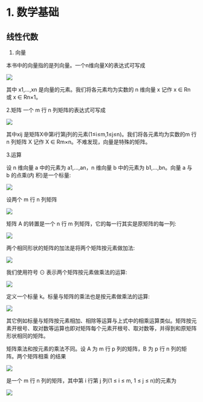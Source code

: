 # 1. 数学基础

## 线性代数

1. 向量

本书中的向量指的是列向量。一个n维向量X的表达式可写成

<img src="https://latex.codecogs.com/png.latex?\boldsymbol{x}&space;=&space;\begin{bmatrix}&space;x_{1}&space;\\&space;x_{2}&space;\\&space;\vdots&space;\\&space;x_{n}&space;\end{bmatrix}" />

其中 x1,...,xn 是向量的元素。我们将各元素均为实数的 n 维向量 x 记作 x ∈ Rn 或 x ∈ Rn×1。

2.矩阵
一个 m 行 n 列矩阵的表达式可写成

<img src="https://latex.codecogs.com/png.latex?\boldsymbol{X}&space;=&space;\begin{bmatrix}&space;x_{11}&space;&&space;x_{12}&space;&&space;\dots&space;&&space;x_{1n}&space;\\&space;x_{21}&space;&&space;x_{22}&space;&&space;\dots&space;&&space;x_{2n}&space;\\&space;\vdots&space;&&space;\vdots&space;&&space;\ddots&space;&&space;\vdots&space;\\&space;x_{m1}&space;&&space;x_{m2}&space;&&space;\dots&space;&&space;x_{mn}&space;\end{bmatrix}" />

其中xij 是矩阵X中第i行第j列的元素(1≤i≤m,1≤j≤n)。我们将各元素均为实数的m 行 n 列矩阵 X 记作 X ∈ Rm×n。不难发现，向量是特殊的矩阵。

3.运算

设 n 维向量 a 中的元素为 a1,...,an，n 维向量 b 中的元素为 b1,...,bn。向量 a 与 b 的点乘(内 积)是一个标量:

<img src="https://latex.codecogs.com/png.latex?\boldsymbol{a}&space;\cdot&space;\boldsymbol{b}&space;=&space;a_1&space;b_1&space;&plus;&space;\ldots&space;&plus;&space;a_n&space;b_n" />

设两个 m 行 n 列矩阵

<img src="https://latex.codecogs.com/png.latex?\boldsymbol{A}&space;=&space;\begin{bmatrix}&space;a_{11}&space;&&space;a_{12}&space;&&space;\dots&space;&&space;a_{1n}&space;\\&space;a_{21}&space;&&space;a_{22}&space;&&space;\dots&space;&&space;a_{2n}&space;\\&space;\vdots&space;&&space;\vdots&space;&&space;\ddots&space;&&space;\vdots&space;\\&space;a_{m1}&space;&&space;a_{m2}&space;&&space;\dots&space;&&space;a_{mn}&space;\end{bmatrix},\quad&space;\boldsymbol{B}&space;=&space;\begin{bmatrix}&space;b_{11}&space;&&space;b_{12}&space;&&space;\dots&space;&&space;b_{1n}&space;\\&space;b_{21}&space;&&space;b_{22}&space;&&space;\dots&space;&&space;b_{2n}&space;\\&space;\vdots&space;&&space;\vdots&space;&&space;\ddots&space;&&space;\vdots&space;\\&space;b_{m1}&space;&&space;b_{m2}&space;&&space;\dots&space;&&space;b_{mn}&space;\end{bmatrix}" />

矩阵 A 的转置是一个 n 行 m 列矩阵，它的每一行其实是原矩阵的每一列:

<img src="https://latex.codecogs.com/png.latex?\boldsymbol{A}^\top&space;=&space;\begin{bmatrix}&space;a_{11}&space;&&space;a_{21}&space;&&space;\dots&space;&&space;a_{m1}&space;\\&space;a_{12}&space;&&space;a_{22}&space;&&space;\dots&space;&&space;a_{m2}&space;\\&space;\vdots&space;&&space;\vdots&space;&&space;\ddots&space;&&space;\vdots&space;\\&space;a_{1n}&space;&&space;a_{2n}&space;&&space;\dots&space;&&space;a_{mn}&space;\end{bmatrix}" />

两个相同形状的矩阵的加法是将两个矩阵按元素做加法:

<img src="https://latex.codecogs.com/png.latex?\boldsymbol{A}&space;&plus;&space;\boldsymbol{B}&space;=&space;\begin{bmatrix}&space;a_{11}&space;&plus;&space;b_{11}&space;&&space;a_{12}&space;&plus;&space;b_{12}&space;&&space;\dots&space;&&space;a_{1n}&space;&plus;&space;b_{1n}&space;\\&space;a_{21}&space;&plus;&space;b_{21}&space;&&space;a_{22}&space;&plus;&space;b_{22}&space;&&space;\dots&space;&&space;a_{2n}&space;&plus;&space;b_{2n}&space;\\&space;\vdots&space;&&space;\vdots&space;&&space;\ddots&space;&&space;\vdots&space;\\&space;a_{m1}&space;&plus;&space;b_{m1}&space;&&space;a_{m2}&space;&plus;&space;b_{m2}&space;&&space;\dots&space;&&space;a_{mn}&space;&plus;&space;b_{mn}&space;\end{bmatrix}" />

我们使用符号 ⊙ 表示两个矩阵按元素做乘法的运算:

<img src="https://latex.codecogs.com/png.latex?\boldsymbol{A}&space;\odot&space;\boldsymbol{B}&space;=&space;\begin{bmatrix}&space;a_{11}&space;b_{11}&space;&&space;a_{12}&space;b_{12}&space;&&space;\dots&space;&&space;a_{1n}&space;b_{1n}&space;\\&space;a_{21}&space;b_{21}&space;&&space;a_{22}&space;b_{22}&space;&&space;\dots&space;&&space;a_{2n}&space;b_{2n}&space;\\&space;\vdots&space;&&space;\vdots&space;&&space;\ddots&space;&&space;\vdots&space;\\&space;a_{m1}&space;b_{m1}&space;&&space;a_{m2}&space;b_{m2}&space;&&space;\dots&space;&&space;a_{mn}&space;b_{mn}&space;\end{bmatrix}" />

定义一个标量 k。标量与矩阵的乘法也是按元素做乘法的运算:

<img src="https://latex.codecogs.com/png.latex?k\boldsymbol{A}&space;=&space;\begin{bmatrix}&space;ka_{11}&space;&&space;ka_{21}&space;&&space;\dots&space;&&space;ka_{m1}&space;\\&space;ka_{12}&space;&&space;ka_{22}&space;&&space;\dots&space;&&space;ka_{m2}&space;\\&space;\vdots&space;&&space;\vdots&space;&&space;\ddots&space;&&space;\vdots&space;\\&space;ka_{1n}&space;&&space;ka_{2n}&space;&&space;\dots&space;&&space;ka_{mn}&space;\end{bmatrix}" />

其它例如标量与矩阵按元素相加、相除等运算与上式中的相乘运算类似。矩阵按元素开根号、取对数等运算也即对矩阵每个元素开根号、取对数等，并得到和原矩阵形状相同的矩阵。

矩阵乘法和按元素的乘法不同。设 A 为 m 行 p 列的矩阵，B 为 p 行 n 列的矩阵。两个矩阵相乘 的结果

<img src="https://latex.codecogs.com/png.latex?\boldsymbol{A}&space;\boldsymbol{B}&space;=&space;\begin{bmatrix}&space;a_{11}&space;&&space;a_{12}&space;&&space;\dots&space;&&space;a_{1p}&space;\\&space;a_{21}&space;&&space;a_{22}&space;&&space;\dots&space;&&space;a_{2p}&space;\\&space;\vdots&space;&&space;\vdots&space;&&space;\ddots&space;&&space;\vdots&space;\\&space;a_{i1}&space;&&space;a_{i2}&space;&&space;\dots&space;&&space;a_{ip}&space;\\&space;\vdots&space;&&space;\vdots&space;&&space;\ddots&space;&&space;\vdots&space;\\&space;a_{m1}&space;&&space;a_{m2}&space;&&space;\dots&space;&&space;a_{mp}&space;\end{bmatrix}&space;\begin{bmatrix}&space;b_{11}&space;&&space;b_{12}&space;&&space;\dots&space;&&space;b_{1j}&space;&&space;\dots&space;&&space;b_{1n}&space;\\&space;b_{21}&space;&&space;b_{22}&space;&&space;\dots&space;&&space;b_{2j}&space;&&space;\dots&space;&&space;b_{2n}&space;\\&space;\vdots&space;&&space;\vdots&space;&&space;\ddots&space;&&space;\vdots&space;&&space;\ddots&space;&&space;\vdots&space;\\&space;b_{p1}&space;&&space;b_{p2}&space;&&space;\dots&space;&&space;b_{pj}&space;&&space;\dots&space;&&space;b_{pn}&space;\end{bmatrix}" />

是一个 m 行 n 列的矩阵，其中第 i 行第 j 列(1 ≤ i ≤ m, 1 ≤ j ≤ n)的元素为

<img src="https://latex.codecogs.com/png.latex?a_{i1}b_{1j}&space;&plus;&space;a_{i2}b_{2j}&space;&plus;&space;\ldots&space;&plus;&space;a_{ip}b_{pj}&space;=&space;\sum_{k=1}^p&space;a_{ik}b_{kj}" />